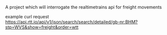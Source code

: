 A project which will interrogate the realtimetrains api for freight movements 

example curl request 
https://api.rtt.io/api/v1/json/search/search/detailed/gb-nr:BHM?stp=WVS&show=freight&order=wtt
